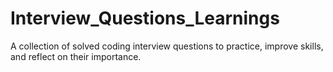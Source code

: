 # Interview_Questions_Learnings
A collection of solved coding interview questions to practice, improve skills, and reflect on their importance.
